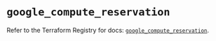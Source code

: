 # `google_compute_reservation`

Refer to the Terraform Registry for docs: [`google_compute_reservation`](https://registry.terraform.io/providers/hashicorp/google-beta/6.49.0/docs/resources/google_compute_reservation).
